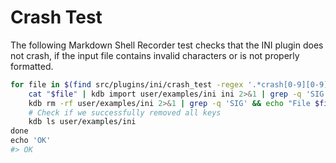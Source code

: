 # Crash Test

The following Markdown Shell Recorder test checks that the INI plugin does not crash, if the input file contains invalid characters or is
not properly formatted.

```sh
for file in $(find src/plugins/ini/crash_test -regex '.*crash[0-9][0-9]*.ini$' | sort); do                \
	cat "$file" | kdb import user/examples/ini ini 2>&1 | grep -q 'SIG' && echo "File $file caused a crash" \
	kdb rm -rf user/examples/ini 2>&1 | grep -q 'SIG' && echo "File $file caused a crash"                   \
	# Check if we successfully removed all keys                                                             \
	kdb ls user/examples/ini                                                                                \
done                                                                                                      \
echo 'OK'
#> OK
```
